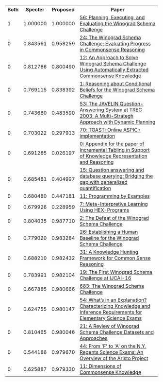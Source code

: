 <html><table><tr>
<th>Both</th>
<th>Specter</th>
<th>Proposed</th>
<th>Paper</th>
</tr>
<tr>
<td>1</td>
<td>1.000000</td>
<td>1.000000</td>
<td><a href="https://www.semanticscholar.org/paper/575d8de14fd7b6881345fc3d65310443c50d7d45">56: Planning, Executing, and Evaluating the Winograd Schema Challenge</a></td>
</tr>
<tr>
<td>0</td>
<td>0.843561</td>
<td>0.958259</td>
<td><a href="https://www.semanticscholar.org/paper/d5a471bd58c967a46614ca990c3e9c57a787bba8">24: The Winograd Schema Challenge: Evaluating Progress in Commonsense Reasoning</a></td>
</tr>
<tr>
<td>0</td>
<td>0.812786</td>
<td>0.800490</td>
<td><a href="https://www.semanticscholar.org/paper/5e342791a70254b75d030b5787a051f614ada5be">12: An Approach to Solve Winograd Schema Challenge Using Automatically Extracted Commonsense Knowledge</a></td>
</tr>
<tr>
<td>0</td>
<td>0.769115</td>
<td>0.838392</td>
<td><a href="https://www.semanticscholar.org/paper/2e13a3f80190e40fefe3f3e75a68ccdf31c59b91">1: Reasoning about Conditional Beliefs for the Winograd Schema Challenge</a></td>
</tr>
<tr>
<td>0</td>
<td>0.743680</td>
<td>0.483590</td>
<td><a href="https://www.semanticscholar.org/paper/24b969bc8bf7b6054887cb889ef7a1e9bbaa36c5">53: The JAVELIN Question-Answering System at TREC 2003: A Multi-Strategh Approach with Dynamic Planning</a></td>
</tr>
<tr>
<td>0</td>
<td>0.703022</td>
<td>0.297913</td>
<td><a href="https://www.semanticscholar.org/paper/905c782f42e805acf19a91742d657f9bd5e2a719">70: TOAST: Online ASPIC+ implementation</a></td>
</tr>
<tr>
<td>0</td>
<td>0.691285</td>
<td>0.026197</td>
<td><a href="https://www.semanticscholar.org/paper/5514bf0d76b4247cced6b109bff4ab3ca48ce688">0: Appendix for the paper of Incremental Tabling in Support of Knowledge Representation and Reasoning</a></td>
</tr>
<tr>
<td>0</td>
<td>0.685481</td>
<td>0.404997</td>
<td><a href="https://www.semanticscholar.org/paper/024dfe4a02e1980be2ba32eef8dbd40c1c6bdd76">15: Question answering and database querying: Bridging the gap with generalized quantification</a></td>
</tr>
<tr>
<td>0</td>
<td>0.680480</td>
<td>0.447181</td>
<td><a href="https://www.semanticscholar.org/paper/bb1f78612d80cf5e72345b21be1d129c6ec02629">11: Programming by Examples</a></td>
</tr>
<tr>
<td>0</td>
<td>0.679926</td>
<td>0.228959</td>
<td><a href="https://www.semanticscholar.org/paper/adb85a5d4a310822f9ee09db73d3b67b226f6930">7: Meta-Interpretive Learning Using HEX-Programs</a></td>
</tr>
<tr>
<td>0</td>
<td>0.804035</td>
<td>0.987710</td>
<td><a href="https://www.semanticscholar.org/paper/0546aeaed8fa229aa460390c84ae8e5b8d717431">2: The Defeat of the Winograd Schema Challenge</a></td>
</tr>
<tr>
<td>0</td>
<td>0.779020</td>
<td>0.983284</td>
<td><a href="https://www.semanticscholar.org/paper/13463717354ab61348a0141ebd3b0fdf28e91af8">26: Establishing a Human Baseline for the Winograd Schema Challenge</a></td>
</tr>
<tr>
<td>0</td>
<td>0.688210</td>
<td>0.982432</td>
<td><a href="https://www.semanticscholar.org/paper/b86d71ceca26fbb747093aeb5669e3df9a9fbee2">31: A Knowledge Hunting Framework for Common Sense Reasoning</a></td>
</tr>
<tr>
<td>0</td>
<td>0.783991</td>
<td>0.982104</td>
<td><a href="https://www.semanticscholar.org/paper/2c4d32e72adf7d0e3a8aa0b1efd2ef6ea495ff61">19: The First Winograd Schema Challenge at IJCAI-16</a></td>
</tr>
<tr>
<td>0</td>
<td>0.667885</td>
<td>0.980666</td>
<td><a href="https://www.semanticscholar.org/paper/128cb6b891aee1b5df099acb48e2efecfcff689f">683: The Winograd Schema Challenge</a></td>
</tr>
<tr>
<td>0</td>
<td>0.624755</td>
<td>0.980147</td>
<td><a href="https://www.semanticscholar.org/paper/c0ea26e156746c9b596c32cd540b3f70cf572808">54: What’s in an Explanation? Characterizing Knowledge and Inference Requirements for Elementary Science Exams</a></td>
</tr>
<tr>
<td>0</td>
<td>0.810465</td>
<td>0.980046</td>
<td><a href="https://www.semanticscholar.org/paper/6802c07bb8aefc22a7f49ae458c926d92a3b510e">21: A Review of Winograd Schema Challenge Datasets and Approaches</a></td>
</tr>
<tr>
<td>0</td>
<td>0.544186</td>
<td>0.979670</td>
<td><a href="https://www.semanticscholar.org/paper/329b30272c884037c0a76414c663c152865ba427">44: From 'F' to 'A' on the N.Y. Regents Science Exams: An Overview of the Aristo Project</a></td>
</tr>
<tr>
<td>0</td>
<td>0.625887</td>
<td>0.979330</td>
<td><a href="https://www.semanticscholar.org/paper/9f620ad41b4e506e777c0665681b839c89cd682a">11: Dimensions of Commonsense Knowledge</a></td>
</tr>
</table></html>
